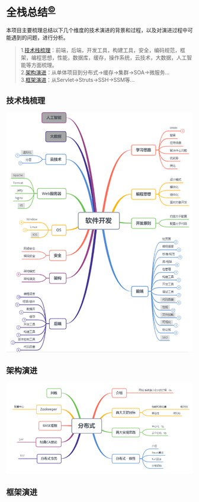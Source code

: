 # 全栈总结<sup>[©](https://github.com/zhangyangbing)</sup>
本项目主要梳理总结以下几个维度的技术演进的背景和过程，以及对演进过程中可能遇到的问题，进行分析。<br/>
>1.[技术栈梳理](#技术栈梳理)：前端，后端，开发工具，构建工具，安全，编码规范，框架，编程思想，性能，数据库，缓存，操作系统，云技术，大数据，人工智能等方面梳理。<br/>
>2.[架构演进](#架构演进)：从单体项目到分布式->缓存->集群->SOA->微服务...<br/>
>3.[框架演进](#框架演进)：从Servlet->Struts->SSH->SSM等...<br/>

## 技术栈梳理
![技术栈](.README_images/技术栈.png)

## 架构演进

![分布式](.README_images/分布式.png)
## 框架演进

